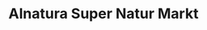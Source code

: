 ---
title: "Alnatura Super Natur Markt"
url: /hamburg/alnatura-super-natur-markt-ueberseeboulevard/
shop: Supermarkt
---